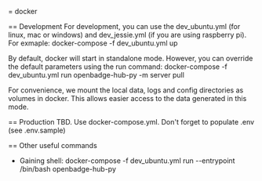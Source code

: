 = docker

== Development
For development, you can use the dev_ubuntu.yml (for linux, mac or windows) and dev_jessie.yml (if you are using raspberry pi). For exmaple:
docker-compose -f dev_ubuntu.yml up

By default, docker will start in standalone mode. However, you can override the default parameters using the run command:
docker-compose -f dev_ubuntu.yml run openbadge-hub-py -m server pull

For convenience, we mount the local data, logs and config directories as volumes in docker. This allows easier access to the data generated in this mode.

== Production
TBD. Use docker-compose.yml. Don't forget to populate .env (see .env.sample)

== Other useful commands
* Gaining shell: docker-compose -f dev_ubuntu.yml run --entrypoint /bin/bash openbadge-hub-py
